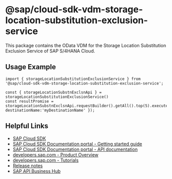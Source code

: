 # @sap/cloud-sdk-vdm-storage-location-substitution-exclusion-service

This package contains the OData VDM for the Storage Location Substitution Exclusion Service of SAP S/4HANA Cloud.

## Usage Example
```
import { storageLocationSubstitutionExclusionService } from '@sap/cloud-sdk-vdm-storage-location-substitution-exclusion-service';

const { storageLocationSubstnExclsnApi } = storageLocationSubstitutionExclusionService()
const resultPromise = storageLocationSubstnExclsnApi.requestBuilder().getAll().top(5).execute({ destinationName:'myDestinationName' });

```

## Helpful Links

- [SAP Cloud SDK](https://github.com/SAP/cloud-sdk-js)
- [SAP Cloud SDK Documentation portal - Getting started guide](https://sap.github.io/cloud-sdk/docs/js/getting-started)
- [SAP Cloud SDK Documentation portal - API documentation](https://sap.github.io/cloud-sdk/docs/js/api)
- [developers.sap.com - Product Overview](https://developers.sap.com/topics/cloud-sdk.html)
- [developers.sap.com - Tutorials](https://developers.sap.com/tutorial-navigator.html?tag=software-product:technology-platform/sap-cloud-sdk&tag=tutorial:type/tutorial&tag=programming-tool:javascript)
- [Release notes](https://help.sap.com/doc/2324e9c3b28748a4ae2ad08166d77675/1.0/en-US/js-index.html)
- [SAP API Business Hub](https://api.sap.com/)
